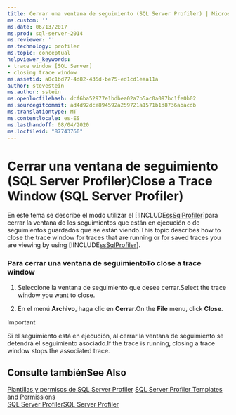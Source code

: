 ```yaml
---
title: Cerrar una ventana de seguimiento (SQL Server Profiler) | Microsoft Docs
ms.custom: ''
ms.date: 06/13/2017
ms.prod: sql-server-2014
ms.reviewer: ''
ms.technology: profiler
ms.topic: conceptual
helpviewer_keywords:
- trace window [SQL Server]
- closing trace window
ms.assetid: a0c1bd77-4d82-435d-be75-ed1cd1eaa11a
author: stevestein
ms.author: sstein
ms.openlocfilehash: dcf6ba52977e1bdbea02a7b5ac0a097bc1fe0b02
ms.sourcegitcommit: ad4d92dce894592a259721a1571b1d8736abacdb
ms.translationtype: MT
ms.contentlocale: es-ES
ms.lasthandoff: 08/04/2020
ms.locfileid: "87743760"
---
```

# <a name="close-a-trace-window-sql-server-profiler"></a><span data-ttu-id="637de-102">Cerrar una ventana de seguimiento (SQL Server Profiler)</span><span class="sxs-lookup"><span data-stu-id="637de-102">Close a Trace Window (SQL Server Profiler)</span></span>
  <span data-ttu-id="637de-103">En este tema se describe el modo utilizar el [!INCLUDE[ssSqlProfiler](../../includes/sssqlprofiler-md.md)]para cerrar la ventana de los seguimientos que están en ejecución o de seguimientos guardados que se están viendo.</span><span class="sxs-lookup"><span data-stu-id="637de-103">This topic describes how to close the trace window for traces that are running or for saved traces you are viewing by using [!INCLUDE[ssSqlProfiler](../../includes/sssqlprofiler-md.md)].</span></span>  
  
### <a name="to-close-a-trace-window"></a><span data-ttu-id="637de-104">Para cerrar una ventana de seguimiento</span><span class="sxs-lookup"><span data-stu-id="637de-104">To close a trace window</span></span>  
  
1.  <span data-ttu-id="637de-105">Seleccione la ventana de seguimiento que desee cerrar.</span><span class="sxs-lookup"><span data-stu-id="637de-105">Select the trace window you want to close.</span></span>  
  
2.  <span data-ttu-id="637de-106">En el menú **Archivo**, haga clic en **Cerrar**.</span><span class="sxs-lookup"><span data-stu-id="637de-106">On the **File** menu, click **Close**.</span></span>  
  
> [!IMPORTANT]  
>  <span data-ttu-id="637de-107">Si el seguimiento está en ejecución, al cerrar la ventana de seguimiento se detendrá el seguimiento asociado.</span><span class="sxs-lookup"><span data-stu-id="637de-107">If the trace is running, closing a trace window stops the associated trace.</span></span>  
  
## <a name="see-also"></a><span data-ttu-id="637de-108">Consulte también</span><span class="sxs-lookup"><span data-stu-id="637de-108">See Also</span></span>  
 <span data-ttu-id="637de-109">[Plantillas y permisos de SQL Server Profiler](sql-server-profiler-templates-and-permissions.md) </span><span class="sxs-lookup"><span data-stu-id="637de-109">[SQL Server Profiler Templates and Permissions](sql-server-profiler-templates-and-permissions.md) </span></span>  
 [<span data-ttu-id="637de-110">SQL Server Profiler</span><span class="sxs-lookup"><span data-stu-id="637de-110">SQL Server Profiler</span></span>](sql-server-profiler.md)  
  
  
